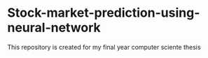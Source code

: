 # Stock-market-prediction-using-neural-network
This repository is created for my final year computer sciente thesis
